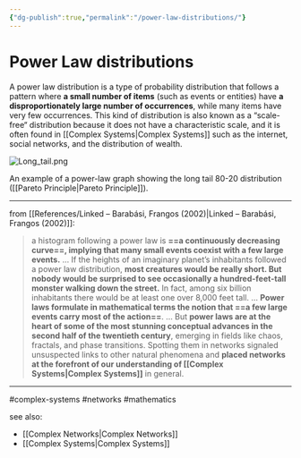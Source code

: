 ```yaml
---
{"dg-publish":true,"permalink":"/power-law-distributions/"}
---
```



# Power Law distributions

A power law distribution is a type of probability distribution that follows a pattern where **a small number of items** (such as events or entities) have **a disproportionately large number of occurrences**, while many items have very few occurrences. This kind of distribution is also known as a “scale-free“ distribution because it does not have a characteristic scale, and it is often found in [[Complex Systems\|Complex Systems]] such as the internet, social networks, and the distribution of wealth.

![Long_tail.png](/img/user/Attachments/Long_tail.png)

An example of a power-law graph showing the long tail 80-20 distribution ([[Pareto Principle\|Pareto Principle]]).

---

from [[References/Linked – Barabási, Frangos (2002)\|Linked – Barabási, Frangos (2002)]]:

> a histogram following a power law is **==a continuously decreasing curve==, implying that many small events coexist with a few large events.**
> …
> If the heights of an imaginary planet’s inhabitants followed a power law distribution, **most creatures would be really short. But nobody would be surprised to see occasionally a hundred-feet-tall monster walking down the street.** In fact, among six billion inhabitants there would be at least one over 8,000 feet tall.
> …
> **Power laws formulate in mathematical terms the notion that ==a few large events carry most of the action==**. 
> …
> But **power laws are at the heart of some of the most stunning conceptual advances in the second half of the twentieth century**, emerging in fields like chaos, fractals, and phase transitions. Spotting them in networks signaled unsuspected links to other natural phenomena and **placed networks at the forefront of our understanding of [[Complex Systems\|Complex Systems]]** in general. 

---
#complex-systems #networks #mathematics 

see also: 
- [[Complex Networks\|Complex Networks]] 
- [[Complex Systems\|Complex Systems]]
